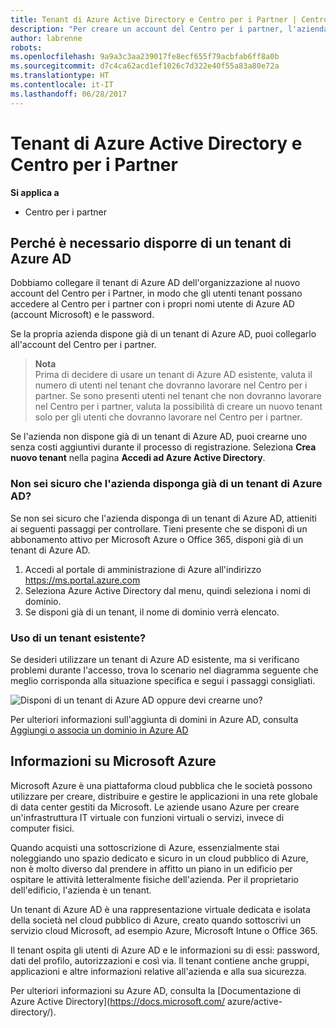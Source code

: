 ```yaml
---
title: Tenant di Azure Active Directory e Centro per i Partner | Centro per i partner
description: "Per creare un account del Centro per i partner, l'azienda deve disporre di un tenant di Azure Active Directory (Azure AD). Azure AD è un servizio di directory basata su cloud e di gestione dell'identità di Microsoft."
author: labrenne
robots: 
ms.openlocfilehash: 9a9a3c3aa239017fe8ecf655f79acbfab6ff8a0b
ms.sourcegitcommit: d7c4ca62acd1ef1026c7d322e40f55a83a80e72a
ms.translationtype: HT
ms.contentlocale: it-IT
ms.lasthandoff: 06/28/2017
---
```

# <a name="azure-active-directory-tenants-and-partner-center"></a>Tenant di Azure Active Directory e Centro per i Partner  

**Si applica a**

-  Centro per i partner

## <a name="why-you-need-an-azure-ad-tenant"></a>Perché è necessario disporre di un tenant di Azure AD

Dobbiamo collegare il tenant di Azure AD dell'organizzazione al nuovo account del Centro per i Partner, in modo che gli utenti tenant possano accedere al Centro per i partner con i propri nomi utente di Azure AD (account Microsoft) e le password.

Se la propria azienda dispone già di un tenant di Azure AD, puoi collegarlo all'account del Centro per i partner. 

>**Nota**<br> Prima di decidere di usare un tenant di Azure AD esistente, valuta il numero di utenti nel tenant che dovranno lavorare nel Centro per i partner. Se sono presenti utenti nel tenant che non dovranno lavorare nel Centro per i partner, valuta la possibilità di creare un nuovo tenant solo per gli utenti che dovranno lavorare nel Centro per i partner.

Se l'azienda non dispone già di un tenant di Azure AD, puoi crearne uno senza costi aggiuntivi durante il processo di registrazione. Seleziona **Crea nuovo tenant** nella pagina **Accedi ad Azure Active Directory**. 

### <a name="not-sure-if-your-company-already-has-an-azure-ad-tenant"></a>Non sei sicuro che l'azienda disponga già di un tenant di Azure AD?

Se non sei sicuro che l'azienda disponga di un tenant di Azure AD, attieniti ai seguenti passaggi per controllare. Tieni presente che se disponi di un abbonamento attivo per Microsoft Azure o Office 365, disponi già di un tenant di Azure AD.
1.  Accedi al portale di amministrazione di Azure all'indirizzo https://ms.portal.azure.com
2.  Seleziona Azure Active Directory dal menu, quindi seleziona i nomi di dominio.
3.  Se disponi già di un tenant, il nome di dominio verrà elencato.

### <a name="using-an-existing-tenant"></a>Uso di un tenant esistente?

Se desideri utilizzare un tenant di Azure AD esistente, ma si verificano problemi durante l'accesso, trova lo scenario nel diagramma seguente che meglio corrisponda alla situazione specifica e segui i passaggi consigliati. 

![Disponi di un tenant di Azure AD oppure devi crearne uno?](images/onboardingAADFlow.png)

Per ulteriori informazioni sull'aggiunta di domini in Azure AD, consulta [Aggiungi o associa un dominio in Azure AD](https://docs.microsoft.com/azure/active-directory/active-directory-add-domain)

## <a name="about-microsoft-azure"></a>Informazioni su Microsoft Azure

Microsoft Azure è una piattaforma cloud pubblica che le società possono utilizzare per creare, distribuire e gestire le applicazioni in una rete globale di data center gestiti da Microsoft. Le aziende usano Azure per creare un'infrastruttura IT virtuale con funzioni virtuali o servizi, invece di computer fisici. 

Quando acquisti una sottoscrizione di Azure, essenzialmente stai noleggiando uno spazio dedicato e sicuro in un cloud pubblico di Azure, non è molto diverso dal prendere in affitto un piano in un edificio per ospitare le attività letteralmente fisiche dell'azienda. Per il proprietario dell'edificio, l'azienda è un tenant. 

Un tenant di Azure AD è una rappresentazione virtuale dedicata e isolata della società nel cloud pubblico di Azure, creato quando sottoscrivi un servizio cloud Microsoft, ad esempio Azure, Microsoft Intune o Office 365. 

Il tenant ospita gli utenti di Azure AD e le informazioni su di essi: password, dati del profilo, autorizzazioni e così via. Il tenant contiene anche gruppi, applicazioni e altre informazioni relative all'azienda e alla sua sicurezza. 

Per ulteriori informazioni su Azure AD, consulta la [Documentazione di Azure Active Directory](https://docs.microsoft.com/ azure/active-directory/). 